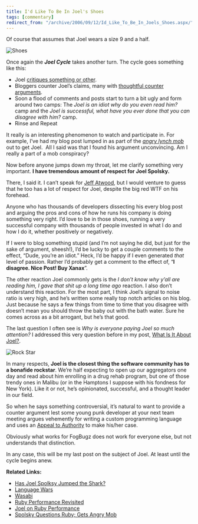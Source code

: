 ```yaml
---
title: I'd Like To Be In Joel's Shoes
tags: [commentary]
redirect_from: "/archive/2006/09/12/Id_Like_To_Be_In_Joels_Shoes.aspx/"
---
```


Of course that assumes that Joel wears a size 9 and a half.

![Shoes](https://haacked.com/images/haacked_com/WindowsLiveWriter/IdLikeToBeInJoelsShoes_F874/BlackBoots6.jpg)

Once again the ***Joel Cycle*** takes another turn. The cycle goes something like this:

- Joel [critiques something or other](http://www.joelonsoftware.com/items/2006/09/12.html).
- Bloggers counter Joel’s claims, many with [thoughtful counter  arguments](https://haacked.com/archive/2006/09/12/Joel_On_Ruby_Performance.aspx).
- Soon a flood of comments and posts start to turn a bit ugly and form around two camps: The *Joel is an idiot why do you even read him?* camp and the *Joel is successful, what have you ever done that you can disagree with him?* camp.
- Rinse and Repeat

It really is an interesting phenomenon to watch and participate in. For example, I’ve had my blog post lumped in as part of the *[angry lynch mob](http://voxpopdesign.com/bloomburst/1/2006/09/spolsky-questions-ruby-gets-angry-mob.cfm)* out
to get Joel.  All I said was that I found his argument unconvincing. Am I really a part of a mob conspiracy?

Now before anyone jumps down my throat, let me clarify something very important. **I have tremendous amount of respect for Joel Spolsky.**

There, I said it. I can’t speak for [Jeff Atwood](http://www.codinghorror.com/blog/archives/000679.html), but I would venture to guess that he too has a lot of respect for Joel, despite the big red WTF on his forehead.

Anyone who has thousands of developers dissecting his every blog post and arguing the pros and cons of how he runs his company is doing something very right. I’d love to be in those shoes, running a very successful company with thousands of people invested in what I do and how I do it, whether positively or negatively.

If I were to blog something stupid (and I’m not saying he did, but just for the sake of argument, sheesh!), I’d be lucky to get a couple comments to the effect, “Dude, you’re an idiot.” Heck, I’d be happy if I even generated *that* level of passion. Rather I’d probably get a comment to the effect of, “**I disagree. Nice Post! Buy Xanax**”.

The other reaction Joel commonly gets is the *I don’t know why y’all are reading him, I gave that shit up a long time ago* reaction. I also don’t understand this reaction. For the most part, I think Joel’s signal to noise ratio is very high, and he’s written some really top notch articles on his blog. Just because he says a few things from time to
time that you disagree with doesn’t mean you should throw the baby out with the bath water. Sure he comes across as a bit arrogant, but he’s that good.

The last question I often see is *Why is everyone paying Joel so much attention?* I addressed this very question before in my post, [What Is It About Joel?](https://haacked.com/archive/2005/08/18/9543.aspx).

![Rock Star](http://www.chicagoist.com/attachments/chicagoist_julene/2006_03_rockstar.jpg)

In many respects, **Joel is the closest thing the software community has to a bonafide rockstar**. We’re half expecting to open up our aggregators one day and read about him enrolling in a drug rehab program, but one of those trendy ones in Malibu (or in the Hamptons I suppose with his fondness for New York). Like it or not, he’s opinionated, successful,
and a thought leader in our field.

So when he says something controversial, it’s natural to want to provide a counter argument lest some young punk developer at your next team meeting argues vehemently for writing a custom programming language and uses an [Appeal to Authority](http://en.wikipedia.org/wiki/Appeal_to_authority) to make his/her case.

Obviously what works for FogBugz does not work for everyone else, but not understands that distinction.

In any case, this will be my last post on the subject of Joel. At least until the cycle begins anew.

**Related Links:**

- [Has Joel Spolksy Jumped the
  Shark?](http://www.codinghorror.com/blog/archives/000679.html)
- [Language Wars](http://www.joelonsoftware.com/items/2006/09/01.html)
- [Wasabi](http://www.joelonsoftware.com/items/2006/09/01b.html)
- [Ruby Performance Revisited](http://www.joelonsoftware.com/items/2006/09/12.html)
- [Joel on Ruby Performance](https://haacked.com/archive/2006/09/12/Joel_On_Ruby_Performance.aspx)
- [Spolsky Questions Ruby; Gets Angry Mob](http://voxpopdesign.com/bloomburst/1/2006/09/spolsky-questions-ruby-gets-angry-mob.cfm)
